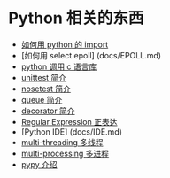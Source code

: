 # Python 相关的东西
* [如何用 python 的 import](docs/IMPORT.md) 
* [如何用 select.epoll] (docs/EPOLL.md)
* [python 调用 c 语言库](docs/PYTHON_C.md)
* [unittest 简介](docs/UNITTEST.md)
* [nosetest 简介](docs/NOSETESTS.md)
* [queue 简介](docs/QUEUE.md)
* [decorator 简介](docs/DECORATOR.md)
* [Regular Expression 正表达](docs/REGEX.md)
* [Python IDE] (docs/IDE.md)
* [multi-threading 多线程](docs/MULTI_THREAD.md)
* [multi-processing 多进程](docs/MULTI_PROCESSING.md)
* [pypy 介绍](docs/PYPY.md)